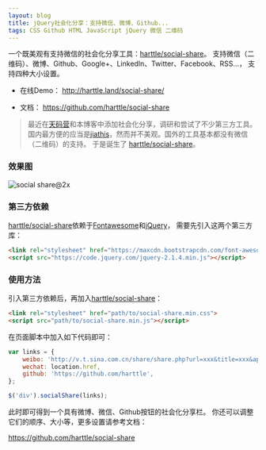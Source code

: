 ```yaml
---
layout: blog
title: jQuery社会化分享：支持微信、微博、Github...
tags: CSS Github HTML JavaScript jQuery 微信 二维码
---
```


一个既美观有支持微信的社会化分享工具：[harttle/social-share][sc]。
支持微信（二维码）、微博、Github、Google+、LinkedIn、Twitter、Facebook、RSS...，
支持四种大小设置。

* 在线Demo： http://harttle.land/social-share/

* 文档： https://github.com/harttle/social-share

> 最近在[天码营][tmy]和本博客中添加社会化分享，调研和尝试了不少第三方工具。
> 国内最方便的应当是[jiathis][jiathis]，然而并不美观。国外的工具基本都没有微信（二维码）的支持。
> 于是诞生了 [harttle/social-share][sc]。

<!--more-->

### 效果图

![social share@2x][sc-img]

### 第三方依赖

[harttle/social-share][sc]依赖于[Fontawesome][font]和[jQuery][jq]，
需要先引入这两个第三方库：

```html
<link rel="stylesheet" href="https://maxcdn.bootstrapcdn.com/font-awesome/4.5.0/css/font-awesome.min.css">
<script src="https://code.jquery.com/jquery-2.1.4.min.js"></script>
```

### 使用方法

引入第三方依赖后，再加入[harttle/social-share][sc]：

```html
<link rel="stylesheet" href="path/to/social-share.min.css">
<script src="path/to/social-share.min.js"></script>
```
 
在页面脚本中加入如下代码即可：

```javascript
var links = {
    weibo: 'http://v.t.sina.com.cn/share/share.php?url=xxx&title=xxx&appid=xxx',
    wechat: location.href,
    github: 'https://github.com/harttle',
};

$('div').socialShare(links);
```

此时即可得到一个具有微博、微信、Github按钮的社会化分享栏。
你还可以调整它们的顺序、大小等，更多设置请参考文档：

https://github.com/harttle/social-share

[sc]: https://github.com/harttle/social-share
[jiathis]: http://www.jiathis.com/
[sc-img]: /assets/img/blog/social-share.png
[font]: http://fontawesome.io/
[jq]: http://jquery.com/
[tmy]: http://tianmaying.com/
